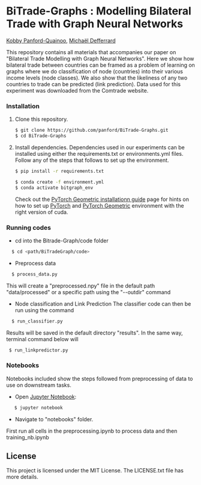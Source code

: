 # BiTrade-Graphs : Modelling Bilateral Trade with Graph Neural Networks

[Kobby Panford-Quainoo][panford], [Michaël Defferrard][mdeff]

[panford]: https://panford.github.io/kobby
[mdeff]: http://deff.ch

This repository contains all materials that accompanies our paper on "Bilateral Trade Modelling with Graph Neural Networks".
Here we show how bilateral trade between countries can be framed as a problem of learning on graphs where we do classification of node (countries) into their various income levels (node classes).
We also show that the likeliness of any two countries to trade can be predicted (link prediction). 
Data used for this experiment was downloaded from the Comtrade website.

### Installation
1. Clone this repository.
   ```sh
   $ git clone https://github.com/panford/BiTrade-Graphs.git
   $ cd BiTrade-Graphs
   ```

2. Install dependencies.
Dependencies used in our experiments can be installed using either the requirements.txt or environments.yml files. Follow any of the steps that follows to set up the environment. 
   
   ```sh
   $ pip install -r requirements.txt
   ```
 
   ```sh
   $ conda create -f environment.yml
   $ conda activate bitgraph_env
   ```
   Check out the [PyTorch Geometric installationn guide](https://pytorch-geometric.readthedocs.io/en/latest/notes/installation.html#) page for hints on how to set up [PyTorch](https://pytorch.org/) and [PyTorch Geometric](https://pytorch-geometric.readthedocs.io/en/latest/index.html)  environment with the right version of cuda.
### Running codes
* cd into the Bitrade-Graph/code folder
 ```sh
   $ cd <path/BiTradeGraph/code>
  ```
* Preprocess data
 ```sh
   $ process_data.py 
  ```
  This will create a "preprocessed.npy" file in the default path "data/processed" or a specific path using the "--outdir" command 
* Node classification and Link Prediction
   The classifier code can then be run using the command
 ```sh
   $ run_classifier.py 
  ```
  Results will be saved in the default directory "results". In the same way, terminal command below will  
   ```sh
    $ run_linkpredictor.py
   ```
  

### Notebooks
Notebooks included show the steps followed from preprocessing of data to use on downstream tasks. 
* Open [Jupyter Notebook](https://jupyter.org/):
```sh 
   $ jupyter notebook 
   ```
* Navigate to "notebooks" folder. 

First run all cells in the preprocessing.ipynb to process data and then training_nb.ipynb 
## License
This project is licensed under the MIT License. The LICENSE.txt file has more details.

